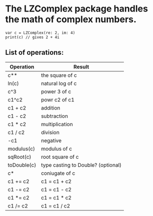 # The LZComplex package handles the math of complex numbers.

```
var c = LZComplex(re: 2, im: 4)
print(c) // gives 2 + 4i
```

## List of operations:

| Operation | Result |
| ------ | ------ |
| c** | the square of c |
| ln(c) | natural log of c |
| c^3 | power 3 of c |
| c1^c2 | powr c2 of c1 |
| c1 + c2 | addition |
| c1 - c2 | subtraction |
| c1 * c2 | multiplication |
| c1 / c2 | division |
| -c1 | negative |
| modulus(c) | modulus of c |
| sqRoot(c) | root square of c |
| toDouble(c) | type casting to Double? (optional) |
| c* | coniugate of c |
| c1 += c2 | c1 = c1 + c2 |
| c1 -= c2 | c1 = c1 - c2 |
| c1 *= c2 | c1 = c1 * c2 |
| c1 /= c2 | c1 = c1 / c2 |

